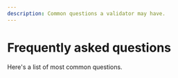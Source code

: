 ```yaml
---
description: Common questions a validator may have.
---
```


# Frequently asked questions
Here's a list of most common questions.